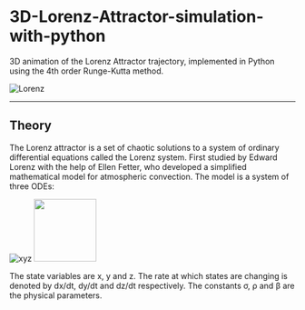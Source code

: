 # 3D-Lorenz-Attractor-simulation-with-python

3D animation of the Lorenz Attractor trajectory, implemented in Python using the 4th order Runge-Kutta method.

![Lorenz](https://user-images.githubusercontent.com/65929471/97719774-3f127680-1aa6-11eb-9b83-0535a56469f5.gif)

---
## Theory
The Lorenz attractor is a set of chaotic solutions to a system of ordinary differential equations called the Lorenz system. First studied by Edward Lorenz with the help of Ellen Fetter, who developed a simplified mathematical model for atmospheric convection. The model is a system of three ODEs:

![xyz](https://wikimedia.org/api/rest_v1/media/math/render/svg/7928004d58943529a7be774575a62ca436a82a7f) <img src="https://static.wixstatic.com/media/5769f0_a8eef2121b814552a4f94b2796cc6d5b~mv2.gif"  width="110">

The state variables are x, y and z. The rate at which states are changing is denoted by dx/dt, dy/dt and dz/dt respectively. The constants σ, ρ and β are the physical parameters.
